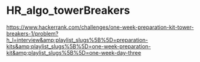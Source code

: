 # HR_algo_towerBreakers
https://www.hackerrank.com/challenges/one-week-preparation-kit-tower-breakers-1/problem?h_l=interview&amp;playlist_slugs%5B%5D=preparation-kits&amp;playlist_slugs%5B%5D=one-week-preparation-kit&amp;playlist_slugs%5B%5D=one-week-day-three
